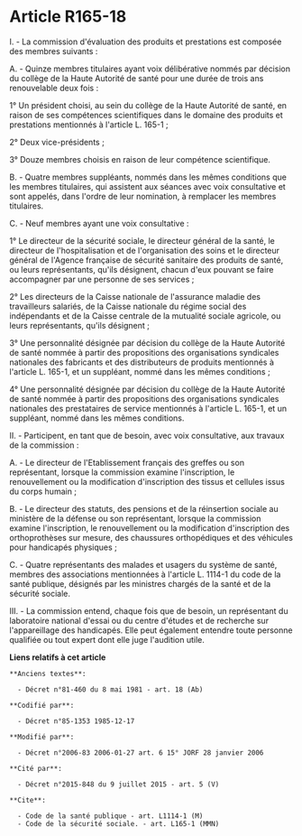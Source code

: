# Article R165-18

I. - La commission d'évaluation des produits et prestations est composée des membres suivants :

A. - Quinze membres titulaires ayant voix délibérative nommés par décision du collège de la Haute Autorité de santé pour une
durée de trois ans renouvelable deux fois :

1° Un président choisi, au sein du collège de la Haute Autorité de santé, en raison de ses compétences scientifiques dans le
domaine des produits et prestations mentionnés à l'article L. 165-1 ;

2° Deux vice-présidents ;

3° Douze membres choisis en raison de leur compétence scientifique.

B. - Quatre membres suppléants, nommés dans les mêmes conditions que les membres titulaires, qui assistent aux séances avec
voix consultative et sont appelés, dans l'ordre de leur nomination, à remplacer les membres titulaires.

C. - Neuf membres ayant une voix consultative :

1° Le directeur de la sécurité sociale, le directeur général de la santé, le directeur de l'hospitalisation et de
l'organisation des soins et le directeur général de l'Agence française de sécurité sanitaire des produits de santé, ou leurs
représentants, qu'ils désignent, chacun d'eux pouvant se faire accompagner par une personne de ses services ;

2° Les directeurs de la Caisse nationale de l'assurance maladie des travailleurs salariés, de la Caisse nationale du régime
social des indépendants et de la Caisse centrale de la mutualité sociale agricole, ou leurs représentants, qu'ils désignent ;

3° Une personnalité désignée par décision du collège de la Haute Autorité de santé nommée à partir des propositions des
organisations syndicales nationales des fabricants et des distributeurs de produits mentionnés à l'article L. 165-1, et un
suppléant, nommé dans les mêmes conditions ;

4° Une personnalité désignée par décision du collège de la Haute Autorité de santé nommée à partir des propositions des
organisations syndicales nationales des prestataires de service mentionnés à l'article L. 165-1, et un suppléant, nommé dans
les mêmes conditions.

II. - Participent, en tant que de besoin, avec voix consultative, aux travaux de la commission :

A. - Le directeur de l'Etablissement français des greffes ou son représentant, lorsque la commission examine l'inscription,
le renouvellement ou la modification d'inscription des tissus et cellules issus du corps humain ;

B. - Le directeur des statuts, des pensions et de la réinsertion sociale au ministère de la défense ou son représentant,
lorsque la commission examine l'inscription, le renouvellement ou la modification d'inscription des orthoprothèses sur
mesure, des chaussures orthopédiques et des véhicules pour handicapés physiques ;

C. - Quatre représentants des malades et usagers du système de santé, membres des associations mentionnées à l'article L.
1114-1 du code de la santé publique, désignés par les ministres chargés de la santé et de la sécurité sociale.

III. - La commission entend, chaque fois que de besoin, un représentant du laboratoire national d'essai ou du centre d'études
et de recherche sur l'appareillage des handicapés. Elle peut également entendre toute personne qualifiée ou tout expert dont
elle juge l'audition utile.

**Liens relatifs à cet article**

	**Anciens textes**:

	  - Décret n°81-460 du 8 mai 1981 - art. 18 (Ab)

	**Codifié par**:

	  - Décret n°85-1353 1985-12-17

	**Modifié par**:

	  - Décret n°2006-83 2006-01-27 art. 6 15° JORF 28 janvier 2006

	**Cité par**:

	  - Décret n°2015-848 du 9 juillet 2015 - art. 5 (V)

	**Cite**:

	  - Code de la santé publique - art. L1114-1 (M)
	  - Code de la sécurité sociale. - art. L165-1 (MMN)
